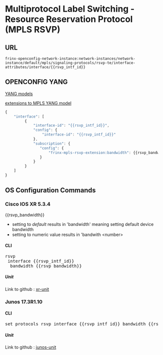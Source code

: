 # Multiprotocol Label Switching - Resource Reservation Protocol (MPLS RSVP)

## URL

```
frinx-openconfig-network-instance:network-instances/network-instance/default/mpls/signaling-protocols/rsvp-te/interface-attributes/interface/{{rsvp_intf_id}}
```

## OPENCONFIG YANG

[YANG models](https://github.com/FRINXio/openconfig/tree/master/mpls/src/main/yang)

[extensions to MPLS YANG model](https://github.com/FRINXio/openconfig/tree/master/network-instance/src/main/yang)

```javascript
{
    "interface": [
         {
             "interface-id": "{{rsvp_intf_id}}",
             "config": {
                 "interface-id": "{{rsvp_intf_id}}"
             },
             "subscription": {
                "config": {
                    "frinx-mpls-rsvp-extension:bandwidth": {{rsvp_bandwidth}}
                }
             }
         }
    ]
}
```

## OS Configuration Commands

### Cisco IOS XR 5.3.4
{{rsvp_bandwidth}} 
- setting to _default_ results in 'bandwidth' meaning setting default device bandwidth
- setting to numeric value results in 'bandwith &lt;number&gt;

#### CLI

<pre>
rsvp
 interface {{rsvp_intf_id}}
  bandwidth {{rsvp_bandwidth}}
</pre>

##### Unit

Link to github : [xr-unit](https://github.com/FRINXio/cli-units/tree/master/ios-xr/mpls)

### Junos 17.3R1.10

#### CLI

<pre>
set protocols rsvp interface {{rsvp_intf_id}} bandwidth {{rsvp_bandwidth}}
</pre>

##### Unit

Link to github : [junos-unit](https://github.com/FRINXio/unitopo-units/tree/master/junos/junos-17-mpls-unit)

